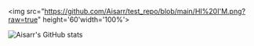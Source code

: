 <img src="https://github.com/Aisarr/test_repo/blob/main/HI%20I'M.png?raw=true" height='60'width='100%'>


![Aisarr's GitHub stats](https://github-readme-stats.vercel.app/api?username=Aisarr&hide=stars,commits,prs,issues,contribs&theme=radical)